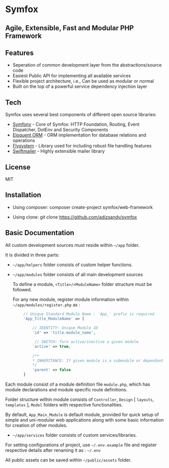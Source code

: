 # Symfox 

## Agile, Extensible, Fast and Modular PHP Framework 

## Features
- Seperation of common development layer from the abstractions/source code
- Easiest Public API for implementing all available services
- Flexible project architecture, i.e., Can be used as modular or normal
- Built on the top of a powerful service dependency injection layer

## Tech
Symfox uses several best components of different open source libraries:

- [Symfony](https://symfony.com/) - Core of Symfox: HTTP Foundation, Routing, Event Dispatcher, DotEnv and Security Components
- [Eloquent ORM](https://laravel.com/docs/5.0/eloquent) - ORM implementation for database relations and operations 
- [Flysystem](https://github.com/thephpleague/flysystem) - Library used for including robust file handling features 
- [Swiftmailer](https://github.com/swiftmailer/swiftmailer) - Highly extensible mailer library

## License
MIT

## Installation
- Using composer:
composer create-project symfox/web-framework

- Using clone:
git clone https://github.com/adizsandy/symfox

## Basic Documentation
All custom development sources must reside within `~/app` folder.

It is divided in three parts: 
- `~/app/helpers` folder consists of custom helper functions.
- `~/app/modules` folder consists of all main development sources

    To define a module, `<Title>/<ModuleName>` folder structure must be followed.

    For any new module, register module information within `~/app/modules/register.php` as :

```php
        // Unique Standard Module Name : `App_` prefix is required
        'App_Title_ModuleName' => [ 
            
            // IDENTITY: Unique Module ID
            'id' => 'title.module_name', 

             // SWITCH: Turn active/inactive a given module
            'active' => true,
            
            /**
            * INHERITANCE: If given module is a submodule or dependant on other modules, if there is any, put 'Standard Module Name' of that parent module for the same Only single inheritance is   allowed for now.
            */
            'parent' => false  
        ] 
```
Each module consist of a module definition file `module.php`, which has module declarations and        module specific route definitions.

Folder structure within module consists of `Controller`, `Design` [ `layouts`, `templates` ], `Model` folders with respective functionalities.

By default, `App_Main_Module` is default module, provided for quick setup of simple and uni-modular web applications along with some basic information for creation of other modules.

- `~/app/services` folder consists of custom services/libraries.

For setting configurations of project, use `~/.env.example` file and register respective details after  renaming it as : `~/.env`

All public assets can be saved within `~/public/assets` folder.

